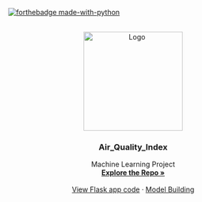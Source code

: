 <div id="top"></div>

[![forthebadge made-with-python](http://ForTheBadge.com/images/badges/made-with-python.svg)](https://www.python.org/)
<!-- PROJECT LOGO -->
<br />
<div align="center">
  <a href="https://github.com/Sanjay9783">
    <img src="https://user-images.githubusercontent.com/109721928/183287320-bc6646d0-9e27-49a4-a805-fcf6903cf698.png" alt="Logo" width="200" height="200"/> 
  </a>
  
  <h3 align="center">Air_Quality_Index</h3>

  <p align="center">
    Machine Learning Project
    <br />
    <a href="https://github.com/Sanjay9783/AQI"><strong>Explore the Repo »</strong></a>
    <br />
    <br />
    <a href="https://github.com/Sanjay9783/AQI/blob/main/app.py">View Flask app code</a>
    ·
    <a href="https://github.com/Sanjay9783/AQI/blob/main/Model_Building.ipynb"> Model Building</a>
  </p>
</div>
